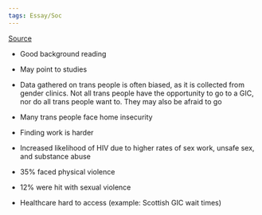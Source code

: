 ```yaml
---
tags: Essay/Soc
---
```


[Source](https://www-sciencedirect-com.ezproxy.lib.gla.ac.uk/science/article/pii/S0140673616006838?via%3Dihub#cesec10)

- Good background reading
- May point to studies

- Data gathered on trans people is often biased, as it is collected from gender clinics. Not all trans people have the opportunity to go to a GIC, nor do all trans people want to. They may also be afraid to go
- Many trans people face home insecurity
- Finding work is harder
- Increased likelihood of HIV due to higher rates of sex work, unsafe sex, and substance abuse
- 35% faced physical violence
- 12% were hit with sexual violence
- Healthcare hard to access (example: Scottish GIC wait times)